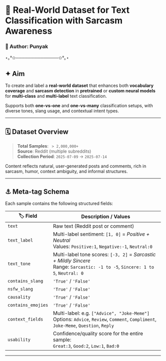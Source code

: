 # 🧬 Real-World Dataset for Text Classification with Sarcasm Awareness

### 🧾 Author: **Punyak**

⋆｡°✩──────────────✩°｡⋆

## ✦ Aim

To create and label a **real-world dataset** that enhances both **vocabulary coverage** and **sarcasm detection** in **pretrained** or **custom neural models** for **multi-class** and **multi-label** text classification.

Supports both **one-vs-one** and **one-vs-many** classification setups, with diverse tones, slang usage, and contextual intent types.

---

## 🗓️ Dataset Overview

> **Total Samples**: ` > 2,000,000+`  
> **Source**: Reddit (multiple subreddits)  
> **Collection Period**: `2025-07-09` → `2025-07-14`

Content reflects natural, user-generated posts and comments, rich in sarcasm, humor, context ambiguity, and informal structures.

---

## ⚓ Meta-tag Schema

Each sample contains the following structured fields:

| 🏷️ **Field**         |  **Description / Values** |
|----------------------|-----------------------------|
| `text`               | Raw text (Reddit post or comment) |
| `text_label`         | Multi-label sentiment: `[1, 0]` = *Positive + Neutral* <br> Values: `Positive:1`, `Negative:-1`, `Neutral:0` |
| `text_tone`          | Multi-label tone scores: `[-3, 2]` = *Sarcastic + Mildly Sincere* <br> Range: `Sarcastic: -1 to -5`, `Sincere: 1 to 5`, `Neutral: 0` |
| `contains_slang`     | `'True'` / `'False'` |
| `nsfw_slang`         | `'True'` / `'False'` |
| `causality`          | `'True'` / `'False'` |
| `contains_emojies`   | `'True'` / `'False'` |
| `context_fields`     | Multi-label: e.g. `["Advice", "Joke-Meme"]` <br> Options: `Advice`, `Review`, `Comment`, `Compliment`, `Joke-Meme`, `Question`, `Reply` |
| `usability`          | Confidence/quality score for the entire sample: <br> `Great:3`, `Good:2`, `Low:1`, `Bad:0` |

---